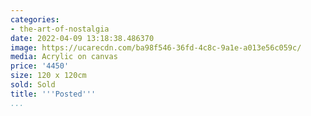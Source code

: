 ```yaml
---
categories:
- the-art-of-nostalgia
date: 2022-04-09 13:18:38.486370
image: https://ucarecdn.com/ba98f546-36fd-4c8c-9a1e-a013e56c059c/
media: Acrylic on canvas
price: '4450'
size: 120 x 120cm
sold: Sold
title: '''Posted'''
...
```

